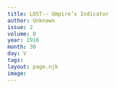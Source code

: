 ```yaml
---
title: LOST-- Umpire’s Indicator
author: Unknown
issue: 2
volume: 8
year: 1916
month: 30
day: V
tags:
layout: page.njk
image:
---
```

